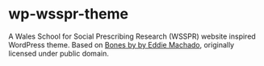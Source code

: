 # wp-wsspr-theme

A Wales School for Social Prescribing Research (WSSPR) website inspired WordPress theme. Based on [Bones by by Eddie Machado](http://themble.com/bones), originally licensed under public domain.
